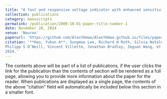 ```yaml
---
title: "A fast and responsive voltage indicator with enhanced sensitivity for unitary synaptic events"
collection: publications
category: manuscripts
permalink: /publication/2009-10-01-paper-title-number-1
date: November 20, 2024
venue: 'Neuron'
paperurl: 'https://github.com/AlexYkHao/AlexYkHao.github.io/files/paper1.pdf'
citation: '**Hao, Yukun A**, Sungmoo Lee, Richard H Roth, Silvia Natale, Laura Gomez, Jiannis Taxidis,
Philipp S O’Neill, Vincent Villette, Jonathan Bradley, Zeguan Wang, et al.  **Neuron**, 112(22):3680–3696,
2024.'
---
```

The contents above will be part of a list of publications, if the user clicks the link for the publication than the contents of section will be rendered as a full page, allowing you to provide more information about the paper for the reader. When publications are displayed as a single page, the contents of the above "citation" field will automatically be included below this section in a smaller font.
